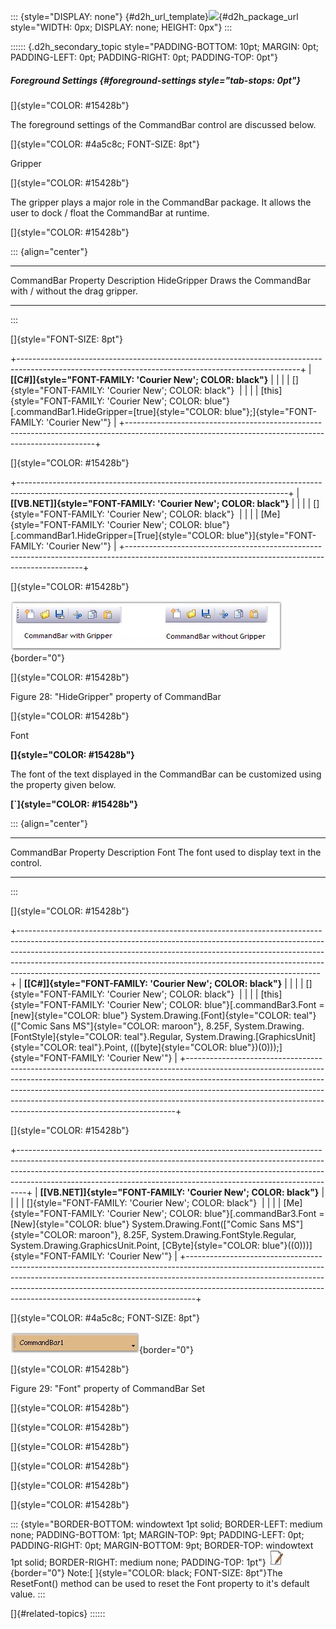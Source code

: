 ::: {style="DISPLAY: none"}
[](ms-xhelp:///?Id=d2h_url_template){#d2h_url_template}![](!package_url!){#d2h_package_url style="WIDTH: 0px; DISPLAY: none; HEIGHT: 0px"}
:::

:::::: {.d2h_secondary_topic style="PADDING-BOTTOM: 10pt; MARGIN: 0pt; PADDING-LEFT: 0pt; PADDING-RIGHT: 0pt; PADDING-TOP: 0pt"}
##### Foreground Settings {#foreground-settings style="tab-stops: 0pt"}

[]{style="COLOR: #15428b"} 

The foreground settings of the CommandBar control are discussed below.

[]{style="COLOR: #4a5c8c; FONT-SIZE: 8pt"} 

Gripper

[]{style="COLOR: #15428b"} 

The gripper plays a major role in the CommandBar package. It allows the user to dock / float the CommandBar at runtime.

[]{style="COLOR: #15428b"} 

::: {align="center"}
  --------------------- -------------------------------------------------------
  CommandBar Property   Description
  HideGripper           Draws the CommandBar with / without the drag gripper.
  --------------------- -------------------------------------------------------
:::

[]{style="FONT-SIZE: 8pt"} 

+----------------------------------------------------------------------------------------------------------------------------------------------------+
| **[\[C#\]]{style="FONT-FAMILY: 'Courier New'; COLOR: black"}**                                                                                     |
|                                                                                                                                                    |
| []{style="FONT-FAMILY: 'Courier New'; COLOR: black"}                                                                                               |
|                                                                                                                                                    |
| [this]{style="FONT-FAMILY: 'Courier New'; COLOR: blue"}[.commandBar1.HideGripper=[true]{style="COLOR: blue"};]{style="FONT-FAMILY: 'Courier New'"} |
+----------------------------------------------------------------------------------------------------------------------------------------------------+

[]{style="COLOR: #15428b"} 

+-------------------------------------------------------------------------------------------------------------------------------------------------+
| **[\[VB.NET\]]{style="FONT-FAMILY: 'Courier New'; COLOR: black"}**                                                                              |
|                                                                                                                                                 |
| []{style="FONT-FAMILY: 'Courier New'; COLOR: black"}                                                                                            |
|                                                                                                                                                 |
| [Me]{style="FONT-FAMILY: 'Courier New'; COLOR: blue"}[.commandBar1.HideGripper=[True]{style="COLOR: blue"}]{style="FONT-FAMILY: 'Courier New'"} |
+-------------------------------------------------------------------------------------------------------------------------------------------------+

[]{style="COLOR: #15428b"} 

![](ImagesExt/image76_28.jpg){border="0"}

[]{style="COLOR: #15428b"} 

Figure 28: \"HideGripper\" property of CommandBar

[]{style="COLOR: #15428b"} 

Font

**[]{style="COLOR: #15428b"}** 

The font of the text displayed in the CommandBar can be customized using the property given below.

**[\`]{style="COLOR: #15428b"}**

::: {align="center"}
  --------------------- -----------------------------------------------
  CommandBar Property   Description
  Font                  The font used to display text in the control.
  --------------------- -----------------------------------------------
:::

[]{style="COLOR: #15428b"} 

+---------------------------------------------------------------------------------------------------------------------------------------------------------------------------------------------------------------------------------------------------------------------------------------------------------------------------------------------------------------------------------------------------+
| **[\[C#\]]{style="FONT-FAMILY: 'Courier New'; COLOR: black"}**                                                                                                                                                                                                                                                                                                                                    |
|                                                                                                                                                                                                                                                                                                                                                                                                   |
| []{style="FONT-FAMILY: 'Courier New'; COLOR: black"}                                                                                                                                                                                                                                                                                                                                              |
|                                                                                                                                                                                                                                                                                                                                                                                                   |
| [this]{style="FONT-FAMILY: 'Courier New'; COLOR: blue"}[.commandBar3.Font = [new]{style="COLOR: blue"} System.Drawing.[Font]{style="COLOR: teal"}([\"Comic Sans MS\"]{style="COLOR: maroon"}, 8.25F, System.Drawing.[FontStyle]{style="COLOR: teal"}.Regular, System.Drawing.[GraphicsUnit]{style="COLOR: teal"}.Point, (([byte]{style="COLOR: blue"})(0)));]{style="FONT-FAMILY: 'Courier New'"} |
+---------------------------------------------------------------------------------------------------------------------------------------------------------------------------------------------------------------------------------------------------------------------------------------------------------------------------------------------------------------------------------------------------+

[]{style="COLOR: #15428b"} 

+--------------------------------------------------------------------------------------------------------------------------------------------------------------------------------------------------------------------------------------------------------------------------------------------------------------------------+
| **[\[VB.NET\]]{style="FONT-FAMILY: 'Courier New'; COLOR: black"}**                                                                                                                                                                                                                                                       |
|                                                                                                                                                                                                                                                                                                                          |
| []{style="FONT-FAMILY: 'Courier New'; COLOR: black"}                                                                                                                                                                                                                                                                     |
|                                                                                                                                                                                                                                                                                                                          |
| [Me]{style="FONT-FAMILY: 'Courier New'; COLOR: blue"}[.commandBar3.Font = [New]{style="COLOR: blue"} System.Drawing.Font([\"Comic Sans MS\"]{style="COLOR: maroon"}, 8.25F, System.Drawing.FontStyle.Regular, System.Drawing.GraphicsUnit.Point, [CByte]{style="COLOR: blue"}((0)))]{style="FONT-FAMILY: 'Courier New'"} |
+--------------------------------------------------------------------------------------------------------------------------------------------------------------------------------------------------------------------------------------------------------------------------------------------------------------------------+

[]{style="COLOR: #4a5c8c; FONT-SIZE: 8pt"} 

![](ImagesExt/image76_29.jpg){border="0"}

[]{style="COLOR: #15428b"} 

Figure 29: \"Font\" property of CommandBar Set

[]{style="COLOR: #15428b"} 

[]{style="COLOR: #15428b"} 

[]{style="COLOR: #15428b"} 

[]{style="COLOR: #15428b"} 

[]{style="COLOR: #15428b"} 

[]{style="COLOR: #15428b"} 

::: {style="BORDER-BOTTOM: windowtext 1pt solid; BORDER-LEFT: medium none; PADDING-BOTTOM: 1pt; MARGIN-TOP: 9pt; PADDING-LEFT: 0pt; PADDING-RIGHT: 0pt; MARGIN-BOTTOM: 9pt; BORDER-TOP: windowtext 1pt solid; BORDER-RIGHT: medium none; PADDING-TOP: 1pt"}
![](ImagesExt/image76_1.jpg){border="0"} Note:[ ]{style="COLOR: black; FONT-SIZE: 8pt"}The ResetFont() method can be used to reset the Font property to it\'s default value.
:::

[]{#related-topics}
::::::
